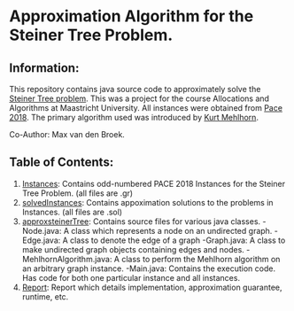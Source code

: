 # Approximation Algorithm for the Steiner Tree Problem.
## Information:
This repository contains java source code to approximately solve the [Steiner Tree problem](https://en.wikipedia.org/wiki/Steiner_tree_problem). 
This was a project for the course Allocations and Algorithms at Maastricht University.
All instances were obtained from [Pace 2018](https://github.com/PACE-challenge/SteinerTree-PACE-2018-instances).
The primary algorithm used was introduced by [Kurt Mehlhorn](https://people.mpi-inf.mpg.de/~mehlhorn/ftp/SteinerTrees.pdf).

Co-Author: Max van den Broek.

## Table of Contents:
1. [Instances](./Instances): Contains odd-numbered PACE 2018 Instances for the Steiner Tree Problem. (all files are .gr)
2. [solvedInstances](./solvedInstances): Contains appoximation solutions to the problems in Instances. (all files are .sol)
3. [approxsteinerTree](./approxsteinertree): Contains source files for various java classes.
    -Node.java: A class which represents a node on an undirected graph.
    -Edge.java: A class to denote the edge of a graph
    -Graph.java: A class to make undirected graph objects containing edges and nodes.
    -MehlhornAlgorithm.java: A class to perform the Mehlhorn algorithm on an arbitrary graph instance.
    -Main.java: Contains the execution code. Has code for both one particular instance and all instances.
4. [Report](./Report.pdf): Report which details implementation, approximation guarantee, runtime, etc. 
    
